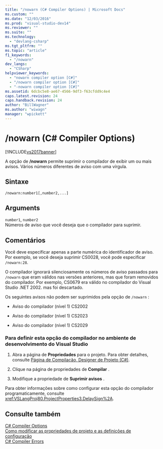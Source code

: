 ```yaml
---
title: "/nowarn (C# Compiler Options) | Microsoft Docs"
ms.custom: ""
ms.date: "12/03/2016"
ms.prod: "visual-studio-dev14"
ms.reviewer: ""
ms.suite: ""
ms.technology: 
  - "devlang-csharp"
ms.tgt_pltfrm: ""
ms.topic: "article"
f1_keywords: 
  - "/nowarn"
dev_langs: 
  - "CSharp"
helpviewer_keywords: 
  - "nowarn compiler option [C#]"
  - "/nowarn compiler option [C#]"
  - "-nowarn compiler option [C#]"
ms.assetid: 6dcbc5e8-ae67-4566-9df3-f63cfdd9c4e4
caps.latest.revision: 24
caps.handback.revision: 24
author: "BillWagner"
ms.author: "wiwagn"
manager: "wpickett"
---
```

# /nowarn (C# Compiler Options)
[!INCLUDE[vs2017banner](../../../csharp/includes/vs2017banner.md)]

A opção de **\/nowarn** permite suprimir o compilador de exibir um ou mais avisos.  Vários números diferentes de aviso com uma vírgula.  
  
## Sintaxe  
  
```  
/nowarn:number1[,number2,...]  
```  
  
## Arguments  
 `number1`, `number2`  
 Números de aviso que você deseja que o compilador para suprimir.  
  
## Comentários  
 Você deve especificar apenas a parte numérica do identificador de aviso.  Por exemplo, se você deseja suprimir CS0028, você pode especificar `/nowarn:28`.  
  
 O compilador ignorará silenciosamente os números de aviso passados para `/nowarn` que eram válidos nas versões anteriores, mas que foram removidos do compilador.  Por exemplo, CS0679 era válido no compilador do Visual Studio .NET 2002. mas foi descartado.  
  
 Os seguintes avisos não podem ser suprimidos pela opção de `/nowarn` :  
  
-   Aviso do compilador \(nível 1\) CS2002  
  
-   Aviso do compilador \(nível 1\) CS2023  
  
-   Aviso do compilador \(nível 1\) CS2029  
  
### Para definir esta opção do compilador no ambiente de desenvolvimento do Visual Studio  
  
1.  Abra a página de **Propriedades** para o projeto.  Para obter detalhes, consulte [Página de Compilação, Designer de Projeto \(C\#\)](/visual-studio/ide/reference/build-page-project-designer-csharp).  
  
2.  Clique na página de propriedades de **Compilar** .  
  
3.  Modifique a propriedade de **Suprimir avisos** .  
  
 Para obter informações sobre como configurar esta opção do compilador programaticamente, consulte <xref:VSLangProj80.ProjectProperties3.DelaySign%2A>.  
  
## Consulte também  
 [C\# Compiler Options](../../../csharp/language-reference/compiler-options/index.md)   
 [Como modificar as propriedades de projeto e as definições de configuração](http://msdn.microsoft.com/pt-br/e7184bc5-2f2b-4b4f-aa9a-3ecfcbc48b67)   
 [C\# Compiler Errors](../../../csharp/language-reference/compiler-messages/index.md)